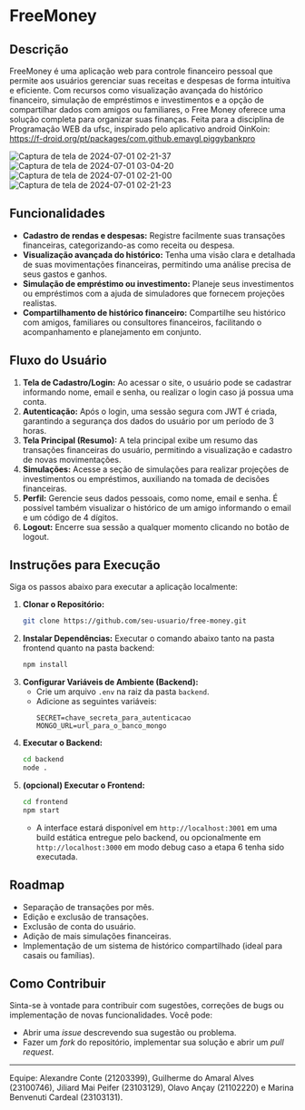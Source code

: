 # FreeMoney

## Descrição

FreeMoney é uma aplicação web para controle financeiro pessoal que permite aos usuários gerenciar suas receitas e despesas de forma intuitiva e eficiente. Com recursos como visualização avançada do histórico financeiro, simulação de empréstimos e investimentos e a opção de compartilhar dados com amigos ou familiares, o Free Money oferece uma solução completa para organizar suas finanças. Feita para a disciplina de Programação WEB da ufsc, inspirado pelo aplicativo android OinKoin: https://f-droid.org/pt/packages/com.github.emavgl.piggybankpro

![Captura de tela de 2024-07-01 02-21-37](https://github.com/guiopen/FreeMoney/assets/94094527/ab7b20dc-f610-457f-b310-f55cdfe50b86)
![Captura de tela de 2024-07-01 03-04-20](https://github.com/guiopen/FreeMoney/assets/94094527/31d010f4-5aaf-496c-8f08-f61374e04af2)
![Captura de tela de 2024-07-01 02-21-00](https://github.com/guiopen/FreeMoney/assets/94094527/625adfa5-982b-42fc-9555-b6664dc015e4)
![Captura de tela de 2024-07-01 02-21-23](https://github.com/guiopen/FreeMoney/assets/94094527/6d3ee67e-a9b7-4148-9be8-fedabf08ad91)

## Funcionalidades

- **Cadastro de rendas e despesas:** Registre facilmente suas transações financeiras, categorizando-as como receita ou despesa.
- **Visualização avançada do histórico:** Tenha uma visão clara e detalhada de suas movimentações financeiras, permitindo uma análise precisa de seus gastos e ganhos.
- **Simulação de empréstimo ou investimento:** Planeje seus investimentos ou empréstimos com a ajuda de simuladores que fornecem projeções realistas.
- **Compartilhamento de histórico financeiro:** Compartilhe seu histórico com amigos, familiares ou consultores financeiros, facilitando o acompanhamento e planejamento em conjunto.

## Fluxo do Usuário

1. **Tela de Cadastro/Login:** Ao acessar o site, o usuário pode se cadastrar informando nome, email e senha, ou realizar o login caso já possua uma conta.
2. **Autenticação:** Após o login, uma sessão segura com JWT é criada, garantindo a segurança dos dados do usuário por um período de 3 horas.
3. **Tela Principal (Resumo):** A tela principal exibe um resumo das transações financeiras do usuário, permitindo a visualização e cadastro de novas movimentações.
4. **Simulações:** Acesse a seção de simulações para realizar projeções de investimentos ou empréstimos, auxiliando na tomada de decisões financeiras.
5. **Perfil:** Gerencie seus dados pessoais, como nome, email e senha. É possível também visualizar o histórico de um amigo informando o email e um código de 4 dígitos.
6. **Logout:** Encerre sua sessão a qualquer momento clicando no botão de logout.

## Instruções para Execução

Siga os passos abaixo para executar a aplicação localmente:

1. **Clonar o Repositório:**
   ```bash
   git clone https://github.com/seu-usuario/free-money.git
   ```
2. **Instalar Dependências:**
   Executar o comando abaixo tanto na pasta frontend quanto na pasta backend:
   ```bash
   npm install
   ```
4. **Configurar Variáveis de Ambiente (Backend):**
   - Crie um arquivo `.env` na raiz da pasta `backend`.
   - Adicione as seguintes variáveis:
     ```
     SECRET=chave_secreta_para_autenticacao
     MONGO_URL=url_para_o_banco_mongo
     ```
5. **Executar o Backend:**
   ```bash
   cd backend
   node .
   ```
6. **(opcional) Executar o Frontend:**
   ```bash
   cd frontend
   npm start
   ```
   - A interface estará disponível em `http://localhost:3001` em uma build estática entregue pelo backend, ou opcionalmente em `http://localhost:3000` em modo debug caso a etapa 6 tenha sido executada.

## Roadmap

- Separação de transações por mês.
- Edição e exclusão de transações.
- Exclusão de conta do usuário.
- Adição de mais simulações financeiras.
- Implementação de um sistema de histórico compartilhado (ideal para casais ou famílias).

## Como Contribuir

Sinta-se à vontade para contribuir com sugestões, correções de bugs ou implementação de novas funcionalidades. Você pode:

- Abrir uma _issue_ descrevendo sua sugestão ou problema.
- Fazer um _fork_ do repositório, implementar sua solução e abrir um _pull request_.

--- 

Equipe: Alexandre Conte (21203399), Guilherme do Amaral Alves (23100746), Jiliard Mai Peifer (23103129), Olavo Ançay (21102220) e Marina Benvenuti Cardeal (23103131).
